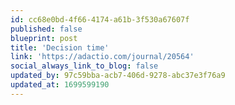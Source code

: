 ```yaml
---
id: cc68e0bd-4f66-4174-a61b-3f530a67607f
published: false
blueprint: post
title: 'Decision time'
link: 'https://adactio.com/journal/20564'
social_always_link_to_blog: false
updated_by: 97c59bba-acb7-406d-9278-abc37e3f76a9
updated_at: 1699599190
---
```

